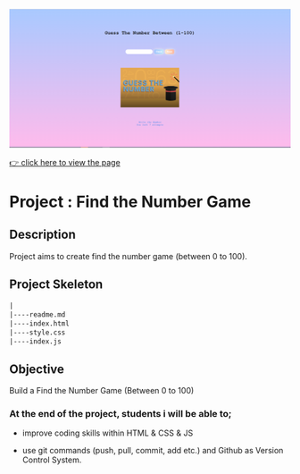 ![Project Snapshot](Project.png)

[👉 click here to view the page](https://msaiduslu.github.io/Guess-The-Number-Game/)

# Project : Find the Number Game

## Description

Project aims to create find the number game (between 0 to 100).

## Project Skeleton

```
|
|----readme.md
|----index.html
|----style.css
|----index.js
```

## Objective

Build a Find the Number Game (Between 0 to 100)

### At the end of the project, students i will be able to;

- improve coding skills within HTML & CSS & JS

- use git commands (push, pull, commit, add etc.) and Github as Version Control System.
